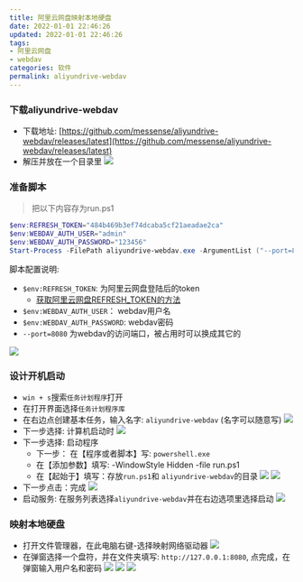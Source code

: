 ```yaml
---
title: 阿里云网盘映射本地硬盘
date: 2022-01-01 22:46:26
updated: 2022-01-01 22:46:26
tags:
- 阿里云网盘
- webdav
categories: 软件
permalink: aliyundrive-webdav
---
```


### 下载aliyundrive-webdav
- 下载地址: [https://github.com/messense/aliyundrive-webdav/releases/latest](https://github.com/messense/aliyundrive-webdav/releases/latest)
- 解压并放在一个目录里
  ![](https://dl.ystyle.top/images/2022-01/explorer_2022-01-01_23-16-55.png)
  
### 准备脚本
>把以下内容存为run.ps1

```powershell
$env:REFRESH_TOKEN="484b469b3ef74dcaba5cf21aeadae2ca"
$env:WEBDAV_AUTH_USER="admin"
$env:WEBDAV_AUTH_PASSWORD="123456"
Start-Process -FilePath aliyundrive-webdav.exe -ArgumentList ("--port=8080") -Wait -WindowStyle Hidden
```

脚本配置说明:

- `$env:REFRESH_TOKEN`: 为阿里云网盘登陆后的token
  - [获取阿里云网盘REFRESH_TOKEN的方法](https://github.com/messense/aliyundrive-webdav#%E8%8E%B7%E5%8F%96-refresh_token)
- `$env:WEBDAV_AUTH_USER`： webdav用户名
- `$env:WEBDAV_AUTH_PASSWORD`: webdav密码
- `--port=8080` 为webdav的访问端口，被占用时可以换成其它的

![](https://dl.ystyle.top/images/2022-01/kate_2022-01-01_23-18-47.png)

### 设计开机启动
- `win + s`搜索`任务计划程序`打开
- 在打开界面选择`任务计划程序库`
- 在右边点创建基本任务，输入名字: `aliyundrive-webdav` (名字可以随意写)
  ![](https://dl.ystyle.top/images/2022-01/mmc_2022-01-01_23-12-57.png)
- 下一步选择: 计算机启动时
  ![](https://dl.ystyle.top/images/2022-01/mmc_2022-01-01_23-13-35.png)
- 下一步选择: 启动程序
  - 下一步： 在【程序或者脚本】写: `powershell.exe`
  - 在【添加参数】填写: -WindowStyle Hidden -file run.ps1
  - 在【起始于】填写：存放`run.ps1`和 `aliyundrive-webdav`的目录
  ![](https://dl.ystyle.top/images/2022-01/mmc_2022-01-01_23-13-52.png)
  ![](https://dl.ystyle.top/images/2022-01/chrome_2022-01-01_23-15-31.png)
- 下一步点击：完成
  ![](https://dl.ystyle.top/images/2022-01/mmc_2022-01-01_23-16-10.png)
- 启动服务: 在服务列表选择`aliyundrive-webdav`并在右边选项里选择启动
  ![](https://dl.ystyle.top/images/2022-01/mmc_2022-01-01_23-20-07.png)

### 映射本地硬盘
- 打开文件管理器，在此电脑右键-选择映射网络驱动器
  ![](https://dl.ystyle.top/images/2022-01/explorer_2022-01-01_23-22-35.png)
- 在弹窗选择一个盘符，并在文件夹填写: `http://127.0.0.1:8080`, 点完成，在弹窗输入用户名和密码
  ![](https://dl.ystyle.top/images/2022-01/explorer_2022-01-01_23-23-39.png)
  ![](https://dl.ystyle.top/images/2022-01/chrome_2022-01-01_23-25-44.png)
  ![](https://dl.ystyle.top/images/2022-01/explorer_2022-01-01_23-25-13.png)
  
